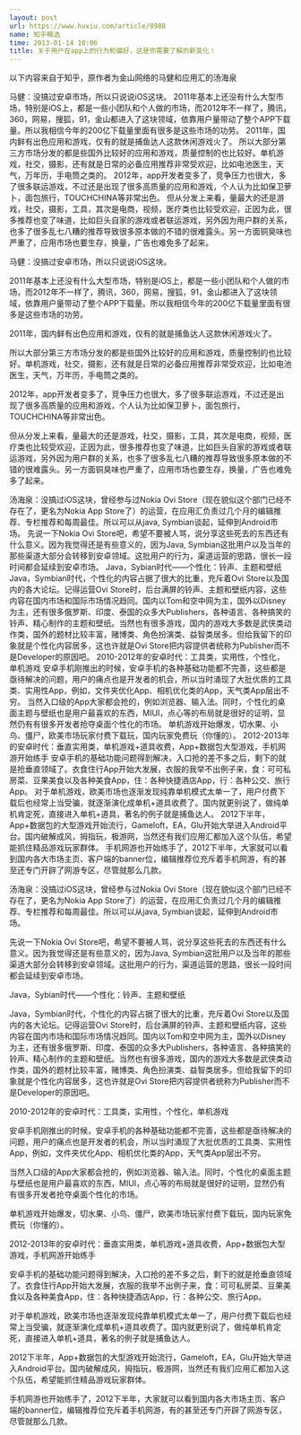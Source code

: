 ```yaml
---
layout: post
url: https://www.huxiu.com/article/8988
name: 知乎精选
time: 2013-01-14 10:06
title: 关于用户在app上的行为和偏好，这是你需要了解的新变化！
---
```

以下内容来自于知乎，原作者为金山网络的马健和应用汇的汤海泉

马健：没搞过安卓市场，所以只说说iOS这块。 2011年基本上还没有什么大型市场，特别是iOS上，都是一些小团队和个人做的市场，而2012年不一样了，腾讯，360，网易，搜狐，91，金山都进入了这块领域，依靠用户量带动了整个APP下载量。所以我相信今年的200亿下载量里面有很多是这些市场的功劳。 2011年，国内鲜有出色应用和游戏，仅有的就是捕鱼达人这款休闲游戏火了。 所以大部分第三方市场分发的都是些国外比较好的应用和游戏，质量控制的也比较好。单机游戏，社交，摄影，还有就是日常的必备应用推荐非常受欢迎，比如电池医生，天气，万年历，手电筒之类的。 2012年，app开发者变多了，竞争压力也很大，多了很多联运游戏，不过还是出现了很多高质量的应用和游戏，个人认为比如保卫萝卜，面包旅行，TOUCHCHINA等非常出色。 但从分发上来看，量最大的还是游戏，社交，摄影，工具，其次是电商，视频，医疗类也比较受欢迎，正因为此，很多推荐也变了味道，比如巨头自家的游戏或者联运游戏，另外因为用户群的关系，也多了很多乱七八糟的推荐导致很多原本做的不错的很难露头。另一方面铜臭味也严重了，应用市场也要生存，换量，广告也难免多了起来。

马健：没搞过安卓市场，所以只说说iOS这块。

2011年基本上还没有什么大型市场，特别是iOS上，都是一些小团队和个人做的市场，而2012年不一样了，腾讯，360，网易，搜狐，91，金山都进入了这块领域，依靠用户量带动了整个APP下载量。所以我相信今年的200亿下载量里面有很多是这些市场的功劳。

2011年，国内鲜有出色应用和游戏，仅有的就是捕鱼达人这款休闲游戏火了。

所以大部分第三方市场分发的都是些国外比较好的应用和游戏，质量控制的也比较好。单机游戏，社交，摄影，还有就是日常的必备应用推荐非常受欢迎，比如电池医生，天气，万年历，手电筒之类的。

2012年，app开发者变多了，竞争压力也很大，多了很多联运游戏，不过还是出现了很多高质量的应用和游戏，个人认为比如保卫萝卜，面包旅行，TOUCHCHINA等非常出色。

但从分发上来看，量最大的还是游戏，社交，摄影，工具，其次是电商，视频，医疗类也比较受欢迎，正因为此，很多推荐也变了味道，比如巨头自家的游戏或者联运游戏，另外因为用户群的关系，也多了很多乱七八糟的推荐导致很多原本做的不错的很难露头。另一方面铜臭味也严重了，应用市场也要生存，换量，广告也难免多了起来。

汤海泉：没搞过iOS这块，曾经参与过Nokia Ovi Store（现在貌似这个部门已经不存在了，更名为Nokia App Store了）的运营，在应用汇负责过几个月的编辑推荐、专栏推荐和每周最佳。所以可以从java, Symbian谈起，延伸到Android市场。 先说一下Nokia Ovi Store吧，希望不要被人骂，说分享这些死去的东西还有什么意义。因为我觉得还是有些意义的，因为Java, Symbian这批用户以及当年的那些渠道大部分会转移到安卓领域。这批用户的行为，渠道运营的思路，很长一段时间都会延续到安卓市场。 Java，Sybian时代——个性化：铃声、主题和壁纸 Java，Symbian时代，个性化的内容占据了很大的比重，充斥着Ovi Store以及国内的各大论坛。记得运营Ovi Store时，后台满屏的铃声、主题和壁纸内容，这些内容在国内市场和国际市场情况趋同。国内以Tom和空中网为主，国外以Disney为主，还有很多俄罗斯、印度、泰国的众多大Publishers，各种语言、各种搞笑的铃声、精心制作的主题和壁纸。当然也有很多游戏，国内的游戏大多数是武侠类动作类，国外的题材比较丰富，赌博类、角色扮演类、益智类居多。但给我留下的印象就是个性化内容居多，这也许就是Ovi Store把内容提供者统称为Publisher而不是Developer的原因吧。 2010-2012年的安卓时代：工具类，实用性，个性化，单机游戏 安卓手机刚推出的时候，安卓手机的各种基础功能都不完善，这些都是亟待解决的问题，用户的痛点也是开发者的机会，所以当时涌现了大批优质的工具类、实用性App，例如，文件夹优化App、相机优化类的App，天气类App层出不穷。 当然入口级的App大家都会抢的，例如浏览器、输入法。同时，个性化的桌面主题与壁纸也是用户最喜欢的东西，MIUI，点心等的布局就是很好的证明，显然仍有有很多开发者抢夺桌面个性化的市场。 单机游戏开始爆发，切水果、小鸟、僵尸，欧美市场玩家付费下载玩，国内玩家免费玩（你懂的）。 2012-2013年的安卓时代：垂直实用类，单机游戏+道具收费，App+数据包大型游戏，手机网游开始练手 安卓手机的基础功能问题得到解决，入口抢的差不多之后，剩下的就是抢垂直领域了。衣食住行App开始大发展，衣服的我举不出例子来，食：可可私房菜、豆果美食以及各种美食App，住：各种快捷酒店App，行：各种公交、旅行App。 对于单机游戏，欧美市场也逐渐发现纯靠单机模式太单一了，用户付费下载后也经常上当受骗，就逐渐演化成单机+道具收费了。国内就更别说了，做纯单机肯定死，直接进入单机+道具，著名的例子就是捕鱼达人。 2012下半年，App+数据包的大型游戏开始流行，Gameloft，EA，Glu开始大举进入Android平台。国内破解成风，拇指玩，极游网，当然还有我们应用汇都加入这个队伍，希望能抓住精品游戏玩家群体。 手机网游也开始练手了，2012下半年，大家就可以看到国内各大市场主页、客户端的banner位，编辑推荐位充斥着手机网游，有的甚至还专门开辟了网游专区，尽管就那么几款。

汤海泉：没搞过iOS这块，曾经参与过Nokia Ovi Store（现在貌似这个部门已经不存在了，更名为Nokia App Store了）的运营，在应用汇负责过几个月的编辑推荐、专栏推荐和每周最佳。所以可以从java, Symbian谈起，延伸到Android市场。

先说一下Nokia Ovi Store吧，希望不要被人骂，说分享这些死去的东西还有什么意义。因为我觉得还是有些意义的，因为Java, Symbian这批用户以及当年的那些渠道大部分会转移到安卓领域。这批用户的行为，渠道运营的思路，很长一段时间都会延续到安卓市场。

Java，Sybian时代——个性化：铃声、主题和壁纸

Java，Symbian时代，个性化的内容占据了很大的比重，充斥着Ovi Store以及国内的各大论坛。记得运营Ovi Store时，后台满屏的铃声、主题和壁纸内容，这些内容在国内市场和国际市场情况趋同。国内以Tom和空中网为主，国外以Disney为主，还有很多俄罗斯、印度、泰国的众多大Publishers，各种语言、各种搞笑的铃声、精心制作的主题和壁纸。当然也有很多游戏，国内的游戏大多数是武侠类动作类，国外的题材比较丰富，赌博类、角色扮演类、益智类居多。但给我留下的印象就是个性化内容居多，这也许就是Ovi Store把内容提供者统称为Publisher而不是Developer的原因吧。

2010-2012年的安卓时代：工具类，实用性，个性化，单机游戏

安卓手机刚推出的时候，安卓手机的各种基础功能都不完善，这些都是亟待解决的问题，用户的痛点也是开发者的机会，所以当时涌现了大批优质的工具类、实用性App，例如，文件夹优化App、相机优化类的App，天气类App层出不穷。

当然入口级的App大家都会抢的，例如浏览器、输入法。同时，个性化的桌面主题与壁纸也是用户最喜欢的东西，MIUI，点心等的布局就是很好的证明，显然仍有有很多开发者抢夺桌面个性化的市场。

单机游戏开始爆发，切水果、小鸟、僵尸，欧美市场玩家付费下载玩，国内玩家免费玩（你懂的）。

2012-2013年的安卓时代：垂直实用类，单机游戏+道具收费，App+数据包大型游戏，手机网游开始练手

安卓手机的基础功能问题得到解决，入口抢的差不多之后，剩下的就是抢垂直领域了。衣食住行App开始大发展，衣服的我举不出例子来，食：可可私房菜、豆果美食以及各种美食App，住：各种快捷酒店App，行：各种公交、旅行App。

对于单机游戏，欧美市场也逐渐发现纯靠单机模式太单一了，用户付费下载后也经常上当受骗，就逐渐演化成单机+道具收费了。国内就更别说了，做纯单机肯定死，直接进入单机+道具，著名的例子就是捕鱼达人。

2012下半年，App+数据包的大型游戏开始流行，Gameloft，EA，Glu开始大举进入Android平台。国内破解成风，拇指玩，极游网，当然还有我们应用汇都加入这个队伍，希望能抓住精品游戏玩家群体。

手机网游也开始练手了，2012下半年，大家就可以看到国内各大市场主页、客户端的banner位，编辑推荐位充斥着手机网游，有的甚至还专门开辟了网游专区，尽管就那么几款。

